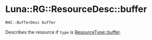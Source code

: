 # Luna::RG::ResourceDesc::buffer

```c++
RHI::BufferDesc buffer
```

Describes the resource if `type` is [ResourceType::buffer](group___r_g_1gga3a2bffc4475e3d9654bfdd8a5dad771aa7f2db423a49b305459147332fb01cf87.md). 


